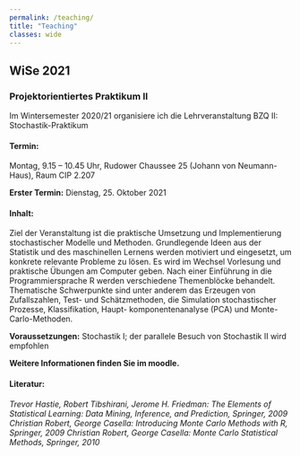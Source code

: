```yaml
---
permalink: /teaching/
title: "Teaching"
classes: wide
---
```


## WiSe 2021

### Projektorientiertes Praktikum II  

Im Wintersemester 2020/21 organisiere ich die Lehrveranstaltung
BZQ II: Stochastik-Praktikum

#### Termin:
Montag,
 9.15 – 10.45 Uhr,
Rudower Chaussee 25 (Johann von Neumann-Haus), Raum CIP 2.207

**Erster Termin:** Dienstag, 25. Oktober 2021

#### Inhalt:
Ziel der Veranstaltung ist die praktische Umsetzung und Implementierung stochastischer
Modelle und Methoden. Grundlegende Ideen aus der Statistik und des maschinellen Lernens
werden motiviert und eingesetzt, um konkrete relevante Probleme zu lösen. Es wird im
Wechsel Vorlesung und praktische Übungen am Computer geben. Nach einer Einführung in
die Programmiersprache R werden verschiedene Themenblöcke behandelt. Thematische
Schwerpunkte sind unter anderem das Erzeugen von Zufallszahlen, Test- und
Schätzmethoden,
 die Simulation stochastischer Prozesse, Klassifikation, Haupt-
komponentenanalyse (PCA) und Monte-Carlo-Methoden.

**Voraussetzungen:** Stochastik I; der parallele Besuch von Stochastik II wird empfohlen

**Weitere Informationen finden Sie im moodle.**

#### Literatur:
*Trevor Hastie, Robert Tibshirani, Jerome H. Friedman: The Elements of Statistical Learning:
Data Mining, Inference, and Prediction, Springer, 2009*
*Christian Robert, George Casella: Introducing Monte Carlo Methods with R, Springer, 2009*
*Christian Robert, George Casella: Monte Carlo Statistical Methods, Springer, 2010*

